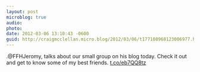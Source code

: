 ```yaml
---
layout: post
microblog: true
audio: 
photo: 
date: 2012-03-06 13:10:43 -0600
guid: http://craigmcclellan.micro.blog/2012/03/06/t177108968123006977.html
---
```

.@FFHJeromy, talks about our small group on his blog today. Check it out and get to know some of my best friends.
[t.co/eb7QQ8tz](http://t.co/eb7QQ8tz)
